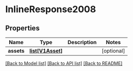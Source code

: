 # InlineResponse2008

## Properties
Name | Type | Description | Notes
------------ | ------------- | ------------- | -------------
**assets** | [**list[V1Asset]**](V1Asset.md) |  | [optional] 

[[Back to Model list]](../README.md#documentation-for-models) [[Back to API list]](../README.md#documentation-for-api-endpoints) [[Back to README]](../README.md)


